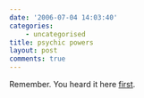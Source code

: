 ```yaml
---
date: '2006-07-04 14:03:40'
categories:
    - uncategorised
title: psychic powers
layout: post
comments: true
---
```


Remember. You heard it here
[first](http://www.nbrightside.com/blog/2006/04/03/david-beckham-and-i/).
